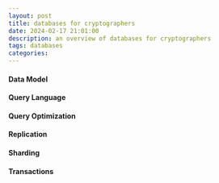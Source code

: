 ```yaml
---
layout: post
title: databases for cryptographers 
date: 2024-02-17 21:01:00
description: an overview of databases for cryptographers 
tags: databases  
categories: 
---
```




#### Data Model

#### Query Language

#### Query Optimization 

#### Replication

#### Sharding

#### Transactions
